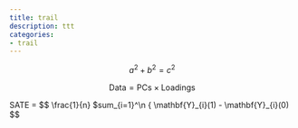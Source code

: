 ```yaml
---
title: trail
description: ttt
categories: 
- trail
---
```


$$a^2 + b^2 = c^2$$  

$$ \mathsf{Data = PCs} \times \mathsf{Loadings} $$  

SATE = $$ \frac{1}{n} \$sum_{i=1}^\n { \mathbf{Y}\_{i}(1) - \mathbf{Y}\_{i}(0) $$
